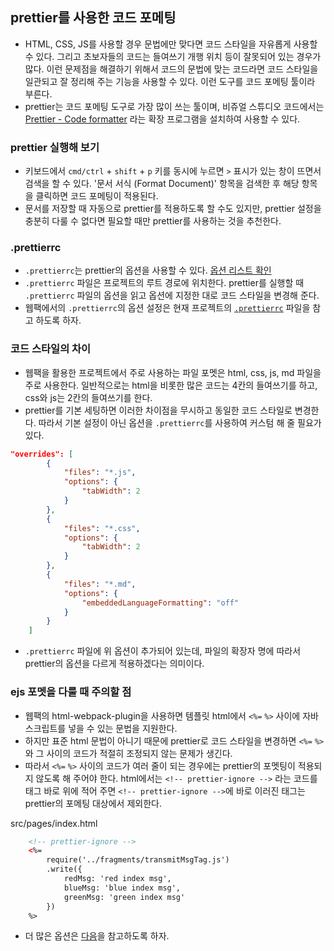 ## prettier를 사용한 코드 포메팅

-   HTML, CSS, JS를 사용할 경우 문법에만 맞다면 코드 스타일을 자유롭게 사용할 수 있다. 그리고 초보자들의 코드는 들여쓰기 개행 위치 등이 잘못되어 있는 경우가 많다. 이런 문제점을 해결하기 위해서 코드의 문법에 맞는 코드라면 코드 스타일을 일관되고 잘 정리해 주는 기능을 사용할 수 있다. 이런 도구를 코드 포메팅 툴이라 부른다.
-   prettier는 코드 포메팅 도구로 가장 많이 쓰는 툴이며, 비쥬얼 스튜디오 코드에서는 [Prettier - Code formatter](https://marketplace.visualstudio.com/items?itemName=esbenp.prettier-vscode) 라는 확장 프로그램을 설치하여 사용할 수 있다.

### prettier 실행해 보기

-   키보드에서 `cmd/ctrl` + `shift` + `p` 키를 동시에 누르면 `>` 표시가 있는 창이 뜨면서 검색을 할 수 있다. '문서 서식 (Format Document)' 항목을 검색한 후 해당 항목을 클릭하면 코드 포메팅이 적용된다.
-   문서를 저장할 때 자동으로 prettier를 적용하도록 할 수도 있지만, prettier 설정을 충분히 다룰 수 없다면 필요할 때만 prettier를 사용하는 것을 추천한다.

### .prettierrc

-   `.prettierrc`는 prettier의 옵션을 사용할 수 있다. [옵션 리스트 확인](https://prettier.io/docs/en/options)
-   `.prettierrc` 파일은 프로젝트의 루트 경로에 위치한다. prettier를 실행할 때 `.prettierrc` 파일의 옵션을 읽고 옵션에 지정한 대로 코드 스타일을 변경해 준다.
-   웹팩에서의 `.prettierrc`의 옵션 설정은 현재 프로젝트의 [`.prettierrc`](../.prettierrc) 파일을 참고 하도록 하자.

### 코드 스타일의 차이

-   웹팩을 활용한 프로젝트에서 주로 사용하는 파일 포멧은 html, css, js, md 파일을 주로 사용한다. 일반적으로는 html을 비롯한 많은 코드는 4칸의 들여쓰기를 하고, css와 js는 2칸의 들여쓰기를 한다.
-   prettier를 기본 세팅하면 이러한 차이점을 무시하고 동일한 코드 스타일로 변경한다. 따라서 기본 설정이 아닌 옵션을 `.prettierrc`를 사용하여 커스텀 해 줄 필요가 있다.

```json
"overrides": [
        {
            "files": "*.js",
            "options": {
                "tabWidth": 2
            }
        },
        {
            "files": "*.css",
            "options": {
                "tabWidth": 2
            }
        },
        {
            "files": "*.md",
            "options": {
                "embeddedLanguageFormatting": "off"
            }
        }
    ]
```

-   `.prettierrc` 파일에 위 옵션이 추가되어 있는데, 파일의 확장자 명에 따라서 prettier의 옵션을 다르게 적용하겠다는 의미이다.

### ejs 포멧을 다룰 때 주의할 점

-   웹팩의 html-webpack-plugin을 사용하면 템플릿 html에서 `<%=` `%>` 사이에 자바스크립트를 넣을 수 있는 문법을 지원한다.
-   하지만 표준 html 문법이 아니기 때문에 prettier로 코드 스타일을 변경하면 `<%=` `%>`와 그 사이의 코드가 적절히 조정되지 않는 문제가 생긴다.
-   따라서 `<%=` `%>` 사이의 코드가 여러 줄이 되는 경우에는 prettier의 포멧팅이 적용되지 않도록 해 주어야 한다. html에서는 `<!-- prettier-ignore -->` 라는 코드를 태그 바로 위에 적어 주면 `<!-- prettier-ignore -->`에 바로 이러진 태그는 prettier의 포메팅 대상에서 제외한다.

src/pages/index.html

```html
    <!-- prettier-ignore -->
    <%=
        require('../fragments/transmitMsgTag.js')
        .write({
            redMsg: 'red index msg',
            blueMsg: 'blue index msg',
            greenMsg: 'green index msg'
        })
    %>
```

-   더 많은 옵션은 [다음](https://prettier.io/docs/en/ignore)을 참고하도록 하자.

